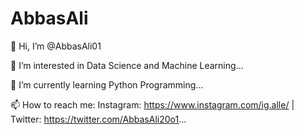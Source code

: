 # AbbasAli

 👋 Hi, I’m @AbbasAli01

 👀 I’m interested in Data Science and Machine Learning...
 
 🌱 I’m currently learning Python Programming...
 
 📫 How to reach me: Instagram: https://www.instagram.com/ig.alle/ | Twitter: https://twitter.com/AbbasAli20o1...
